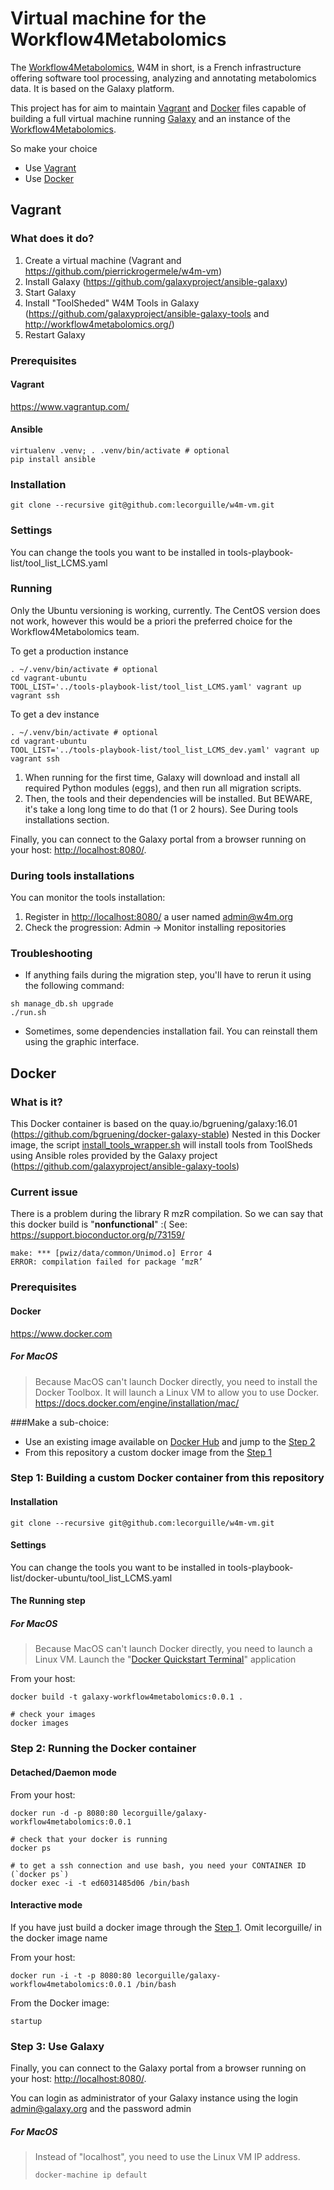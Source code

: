 Virtual machine for the Workflow4Metabolomics
=============================================

The [Workflow4Metabolomics](http://workflow4metabolomics.org), W4M in short, is a French infrastructure offering software tool processing, analyzing and annotating metabolomics data. It is based on the Galaxy platform.

This project has for aim to maintain [Vagrant](https://www.vagrantup.com) and [Docker](https://www.docker.com) files capable of building a full virtual machine running [Galaxy](https://galaxyproject.org) and an instance of the [Workflow4Metabolomics](http://workflow4metabolomics.org).


So make your choice
- Use [Vagrant](#headvagrant)
- Use [Docker](#headdocker)


<a id="headvagrant"></a>
Vagrant
-------

### What does it do?

1. Create a virtual machine (Vagrant and https://github.com/pierrickrogermele/w4m-vm)
2. Install Galaxy (https://github.com/galaxyproject/ansible-galaxy)
3. Start Galaxy 
4. Install "ToolSheded" W4M Tools in Galaxy (https://github.com/galaxyproject/ansible-galaxy-tools and http://workflow4metabolomics.org/)
5. Restart Galaxy 



### Prerequisites

#### Vagrant
https://www.vagrantup.com/

#### Ansible
``` {.bash}
virtualenv .venv; . .venv/bin/activate # optional
pip install ansible
```


### Installation

``` {.bash}
git clone --recursive git@github.com:lecorguille/w4m-vm.git
```


### Settings

You can change the tools you want to be installed in tools-playbook-list/tool_list_LCMS.yaml


### Running

Only the Ubuntu versioning is working, currently. The CentOS version does not work, however this would be a priori the preferred choice for the Workflow4Metabolomics team.


To get a production instance
``` {.bash}
. ~/.venv/bin/activate # optional
cd vagrant-ubuntu
TOOL_LIST='../tools-playbook-list/tool_list_LCMS.yaml' vagrant up
vagrant ssh
```

To get a dev instance
``` {.bash}
. ~/.venv/bin/activate # optional
cd vagrant-ubuntu
TOOL_LIST='../tools-playbook-list/tool_list_LCMS_dev.yaml' vagrant up
vagrant ssh
```

1. When running for the first time, Galaxy will download and install all required Python modules (eggs), and then run all migration scripts.
2. Then, the tools and their dependencies will be installed. But BEWARE, it's take a long long time to do that (1 or 2 hours). See During tools installations section.

Finally, you can connect to the Galaxy portal from a browser running on your host: <http://localhost:8080/>.

### During tools installations

You can monitor the tools installation:

1. Register in <http://localhost:8080/> a user named admin@w4m.org
2. Check the progression: Admin -> Monitor installing repositories

### Troubleshooting

* If anything fails during the migration step, you'll have to rerun it using the following command:
``` {.bash}
sh manage_db.sh upgrade
./run.sh
```

* Sometimes, some dependencies installation fail. You can reinstall them using the graphic interface.



<a id="headdocker"></a>
Docker
------

### What is it?

This Docker container is based on the quay.io/bgruening/galaxy:16.01 (https://github.com/bgruening/docker-galaxy-stable)
Nested in this Docker image, the script [install_tools_wrapper.sh](https://github.com/bgruening/docker-galaxy-stable/blob/master/galaxy/install_tools_wrapper.sh) will install tools from ToolSheds using Ansible roles provided by the Galaxy project (https://github.com/galaxyproject/ansible-galaxy-tools)

### Current issue

There is a problem during the library R mzR compilation. So we can say that this docker build is "**nonfunctional**" :(
See: https://support.bioconductor.org/p/73159/

```
make: *** [pwiz/data/common/Unimod.o] Error 4
ERROR: compilation failed for package ‘mzR’
```

### Prerequisites

#### Docker
https://www.docker.com

##### For MacOS
> Because MacOS can't launch Docker directly, you need to install the Docker Toolbox. It will launch a Linux VM to allow you to use Docker. 
> https://docs.docker.com/engine/installation/mac/ 

###Make a sub-choice:
 - Use an existing image available on [Docker Hub](https://hub.docker.com/r/lecorguille/galaxy-workflow4metabolomics/) and jump to the [Step 2](#headdocker_step2)
 - From this repository a custom docker image from the [Step 1](#headdocker_step1)


<a id="headdocker_step1"></a>
### Step 1: Building a custom Docker container from this repository

#### Installation

``` {.bash}
git clone --recursive git@github.com:lecorguille/w4m-vm.git
```


#### Settings

You can change the tools you want to be installed in tools-playbook-list/docker-ubuntu/tool_list_LCMS.yaml


#### The Running step

##### For MacOS
> Because MacOS can't launch Docker directly, you need to launch a Linux VM.
> Launch the "[Docker Quickstart Terminal](https://docs.docker.com/engine/installation/mac/#from-the-docker-quickstart-terminal)" application


From your host:
``` {.bash}
docker build -t galaxy-workflow4metabolomics:0.0.1 .

# check your images
docker images
```

<a id="headdocker_step1"></a>
### Step 2: Running the Docker container


#### Detached/Daemon mode

From your host:
``` {.bash}
docker run -d -p 8080:80 lecorguille/galaxy-workflow4metabolomics:0.0.1

# check that your docker is running
docker ps

# to get a ssh connection and use bash, you need your CONTAINER ID (`docker ps`)
docker exec -i -t ed6031485d06 /bin/bash

```

#### Interactive mode

If you have just build a docker image through the [Step 1](#headdocker_step2). Omit lecorguille/ in the docker image name

From your host:
``` {.bash}
docker run -i -t -p 8080:80 lecorguille/galaxy-workflow4metabolomics:0.0.1 /bin/bash
```

From the Docker image:
``` {.bash}
startup
```



### Step 3: Use Galaxy

Finally, you can connect to the Galaxy portal from a browser running on your host: <http://localhost:8080/>.

You can login as administrator of your Galaxy instance using the login admin@galaxy.org and the password admin

##### For MacOS
> Instead of "localhost", you need to use the Linux VM IP address.
> ``` {.bash}
> docker-machine ip default
> ```



